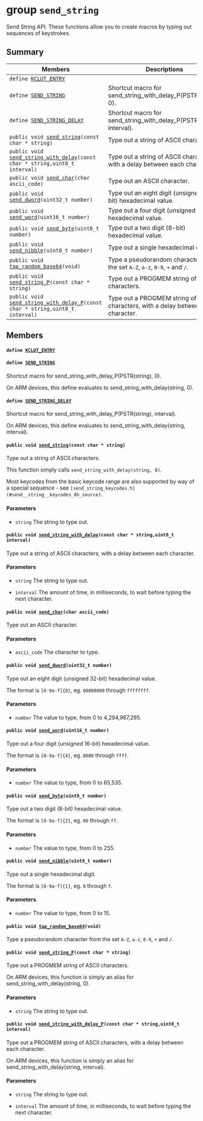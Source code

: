 # group `send_string` 

Send String API. These functions allow you to create macros by typing out sequences of keystrokes.

## Summary

 Members                        | Descriptions                                
--------------------------------|---------------------------------------------
`define `[`KCLUT_ENTRY`](#group__send__string_1ga6995d9923416063c9b99f5acd0e91ed7)            | 
`define `[`SEND_STRING`](#group__send__string_1gae83e787cdd7e9cf4587a0e685ffd98f5)            | Shortcut macro for send_string_with_delay_P(PSTR(string), 0).
`define `[`SEND_STRING_DELAY`](#group__send__string_1ga6cac47ec59654132634c70986202dc42)            | Shortcut macro for send_string_with_delay_P(PSTR(string), interval).
`public void `[`send_string`](#group__send__string_1gac5e380e2be08c7a8bee8532cc72d8b30)`(const char * string)`            | Type out a string of ASCII characters.
`public void `[`send_string_with_delay`](#group__send__string_1gaa1d72394f1e4d90a4d789935f947fde6)`(const char * string,uint8_t interval)`            | Type out a string of ASCII characters, with a delay between each character.
`public void `[`send_char`](#group__send__string_1gaac462f52e01a0434a3d0d427156f7ba1)`(char ascii_code)`            | Type out an ASCII character.
`public void `[`send_dword`](#group__send__string_1gacf74558e7014b43355e61fa7104ffa8c)`(uint32_t number)`            | Type out an eight digit (unsigned 32-bit) hexadecimal value.
`public void `[`send_word`](#group__send__string_1ga9ec68473d4b590a48b9d52e35f8aecf3)`(uint16_t number)`            | Type out a four digit (unsigned 16-bit) hexadecimal value.
`public void `[`send_byte`](#group__send__string_1ga015a1b20ba56c7debe2b4edfed5cb815)`(uint8_t number)`            | Type out a two digit (8-bit) hexadecimal value.
`public void `[`send_nibble`](#group__send__string_1ga34ef35dbde792a44bdb299d10c826675)`(uint8_t number)`            | Type out a single hexadecimal digit.
`public void `[`tap_random_base64`](#group__send__string_1ga7cb02fdb6dd1d7babd67df4312a2dab9)`(void)`            | Type a pseudorandom character from the set `A-Z`, `a-z`, `0-9`, `+` and `/`.
`public void `[`send_string_P`](#group__send__string_1ga9e99e584dce970f6fe04a63b71cddf4d)`(const char * string)`            | Type out a PROGMEM string of ASCII characters.
`public void `[`send_string_with_delay_P`](#group__send__string_1ga305251111b4454c681027c5bf1c8b60c)`(const char * string,uint8_t interval)`            | Type out a PROGMEM string of ASCII characters, with a delay between each character.

## Members

#### `define `[`KCLUT_ENTRY`](#group__send__string_1ga6995d9923416063c9b99f5acd0e91ed7) 

#### `define `[`SEND_STRING`](#group__send__string_1gae83e787cdd7e9cf4587a0e685ffd98f5) 

Shortcut macro for send_string_with_delay_P(PSTR(string), 0).

On ARM devices, this define evaluates to send_string_with_delay(string, 0).

#### `define `[`SEND_STRING_DELAY`](#group__send__string_1ga6cac47ec59654132634c70986202dc42) 

Shortcut macro for send_string_with_delay_P(PSTR(string), interval).

On ARM devices, this define evaluates to send_string_with_delay(string, interval).

#### `public void `[`send_string`](#group__send__string_1gac5e380e2be08c7a8bee8532cc72d8b30)`(const char * string)` 

Type out a string of ASCII characters.

This function simply calls `send_string_with_delay(string, 0)`.

Most keycodes from the basic keycode range are also supported by way of a special sequence - see `[send_string_keycodes.h](#send__string__keycodes_8h_source)`.

#### Parameters
* `string` The string to type out.

#### `public void `[`send_string_with_delay`](#group__send__string_1gaa1d72394f1e4d90a4d789935f947fde6)`(const char * string,uint8_t interval)` 

Type out a string of ASCII characters, with a delay between each character.

#### Parameters
* `string` The string to type out. 

* `interval` The amount of time, in milliseconds, to wait before typing the next character.

#### `public void `[`send_char`](#group__send__string_1gaac462f52e01a0434a3d0d427156f7ba1)`(char ascii_code)` 

Type out an ASCII character.

#### Parameters
* `ascii_code` The character to type.

#### `public void `[`send_dword`](#group__send__string_1gacf74558e7014b43355e61fa7104ffa8c)`(uint32_t number)` 

Type out an eight digit (unsigned 32-bit) hexadecimal value.

The format is `[0-9a-f]{8}`, eg. `00000000` through `ffffffff`.

#### Parameters
* `number` The value to type, from 0 to 4,294,967,295.

#### `public void `[`send_word`](#group__send__string_1ga9ec68473d4b590a48b9d52e35f8aecf3)`(uint16_t number)` 

Type out a four digit (unsigned 16-bit) hexadecimal value.

The format is `[0-9a-f]{4}`, eg. `0000` through `ffff`.

#### Parameters
* `number` The value to type, from 0 to 65,535.

#### `public void `[`send_byte`](#group__send__string_1ga015a1b20ba56c7debe2b4edfed5cb815)`(uint8_t number)` 

Type out a two digit (8-bit) hexadecimal value.

The format is `[0-9a-f]{2}`, eg. `00` through `ff`.

#### Parameters
* `number` The value to type, from 0 to 255.

#### `public void `[`send_nibble`](#group__send__string_1ga34ef35dbde792a44bdb299d10c826675)`(uint8_t number)` 

Type out a single hexadecimal digit.

The format is `[0-9a-f]{1}`, eg. `0` through `f`.

#### Parameters
* `number` The value to type, from 0 to 15.

#### `public void `[`tap_random_base64`](#group__send__string_1ga7cb02fdb6dd1d7babd67df4312a2dab9)`(void)` 

Type a pseudorandom character from the set `A-Z`, `a-z`, `0-9`, `+` and `/`.

#### `public void `[`send_string_P`](#group__send__string_1ga9e99e584dce970f6fe04a63b71cddf4d)`(const char * string)` 

Type out a PROGMEM string of ASCII characters.

On ARM devices, this function is simply an alias for send_string_with_delay(string, 0).

#### Parameters
* `string` The string to type out.

#### `public void `[`send_string_with_delay_P`](#group__send__string_1ga305251111b4454c681027c5bf1c8b60c)`(const char * string,uint8_t interval)` 

Type out a PROGMEM string of ASCII characters, with a delay between each character.

On ARM devices, this function is simply an alias for send_string_with_delay(string, interval).

#### Parameters
* `string` The string to type out. 

* `interval` The amount of time, in milliseconds, to wait before typing the next character.

